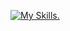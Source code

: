 
[![My Skills.](https://skillicons.dev/icons?i=rust,java,kotlin,go,git,github,md,linux,docker,idea,electron,py,bash,redis,mongodb,mysql,postgresql,nestjs,nuxtjs,vue,react,vscode,ts,js,html,css,wasm)](https://skillicons.dev)
